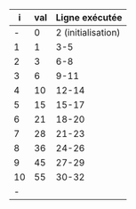 | i  | val | Ligne exécutée     |
|----|-----|--------------------|
| -  | 0   | 2 (initialisation) |
| 1  | 1   | 3-5                |
| 2  | 3   | 6-8                |
| 3  | 6   | 9-11               |
| 4  | 10  | 12-14              |
| 5  | 15  | 15-17              |
| 6  | 21  | 18-20              |
| 7  | 28  | 21-23              |
| 8  | 36  | 24-26              |
| 9  | 45  | 27-29              |
| 10 | 55  | 30-32              |
| -  |     |                    |